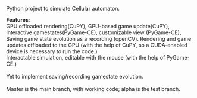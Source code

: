 Python project to simulate Cellular automaton. <br>

<b>Features</b>:<br>
GPU offloaded rendering(CuPY), GPU-based game update(CuPY), Interactive gamestates(PyGame-CE), customizable view (PyGame-CE), Saving game state evolution as a recording (openCV).
Rendering and game updates offloaded to the GPU (with the help of CuPY, so a CUDA-enabled device is necessary to run the code.) <br>
Interactable simulation, editable with the mouse (with the help of PyGame-CE.) <br> <br>
Yet to implement saving/recording gamestate evolution.
<br>
<br>
Master is the main branch, with working code; alpha is the test branch.
